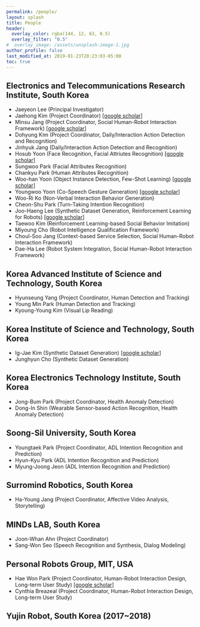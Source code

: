```yaml
---
permalink: /people/
layout: splash
title: People
header:
  overlay_color: rgba(144, 12, 63, 0.5)
  overlay_filter: "0.5"
#  overlay_image: /assets/unsplash-image-1.jpg
author_profile: false
last_modified_at: 2019-01-23T20:23:03-05:00
toc: true
---
```


## Electronics and Telecommunications Research Institute, South Korea
* Jaeyeon Lee (Principal Investigator)
* Jaehong Kim (Project Coordinator) [[google scholar](https://scholar.google.co.kr/citations?hl=en&user=PfnxK1kAAAAJ)]
* Minsu Jang (Project Coordinator, Social Human-Robot Interaction Framework) [[google scholar](https://scholar.google.com/citations?hl=en&user=ggkuHCcAAAAJ)]
* Dohyung Kim (Project Coordinator, Daily/Interaction Action Detection and Recognition)
* Jinhyuk Jang (Daily/Interaction Action Detection and Recognition)
* Hosub Yoon (Face Recognition, Facial Attriutes Recognition) [[google scholar](https://scholar.google.co.kr/citations?user=zrcNPdgAAAAJ&hl=en&oi=sra)]
* Sungwoo Park (Facial Attributes Recognition)
* Chankyu Park (Human Attributes Recognition)
* Woo-han Yoon (Object Instance Detection, Few-Shot Learning) [[google scholar](https://scholar.google.com/citations?user=qvGnAasAAAAJ&hl=en)]
* Youngwoo Yoon (Co-Speech Gesture Generation) [[google scholar](https://scholar.google.com/citations?hl=en&user=XPL1OiAAAAAJ)]
* Woo-Ri Ko (Non-Verbal Interaction Behavior Generation)
* Cheon-Shu Park (Turn-Taking Intention Recognition)
* Joo-Haeng Lee (Synthetic Dataset Generation, Reinforcement Learning for Robots) [[google scholar](https://scholar.google.co.kr/citations?hl=en&user=f529BfkAAAAJ)]
* Taewoo Kim (Reinforcement Learning-based Social Behavior Imitation)
* Miyoung Cho (Robot Intelligence Qualification Framework)
* Choul-Soo Jang (Context-based Service Selection, Social Human-Robot Interaction Framework)
* Dae-Ha Lee (Robot System Integration, Social Human-Robot Interaction Framework)

## Korea Advanced Institute of Science and Technology, South Korea
* Hyunseung Yang (Project Coordinator, Human Detection and Tracking)
* Young Min Park (Human Detection and Tracking)
* Kyoung-Young Kim (Visual Lip Reading)

## Korea Institute of Science and Technology, South Korea
* Ig-Jae Kim (Synthetic Dataset Generation) [[google scholar](https://scholar.google.co.kr/citations?user=mkpLT20AAAAJ&hl=en&oi=ao)]
* Junghyun Cho (Synthetic Dataset Generation)

## Korea Electronics Technology Institute, South Korea
* Jong-Bum Park (Project Coordinator, Health Anomaly Detection)
* Dong-In Shin (Wearable Sensor-based Action Recognition, Health Anomaly Detection)

## Soong-Sil University, South Korea
* Youngtaek Park (Project Coordinator, ADL Intention Recognition and Prediction)
* Hyun-Kyu Park (ADL Intention Recognition and Prediction)
* Myung-Joong Jeon (ADL Intention Recognition and Prediction)

## Surromind Robotics, South Korea
* Ha-Young Jang (Project Coordinator, Affective Video Analysis, Storytelling)

## MINDs LAB, South Korea
* Joon-Whan Ahn (Project Coordinator)
* Sang-Won Seo (Speech Recognition and Synthesis, Dialog Modeling)

## Personal Robots Group, MIT, USA
* Hae Won Park (Project Coordinator, Human-Robot Interaction Design, Long-term User Study) [[google scholar](https://scholar.google.co.kr/citations?hl=en&user=kJoNMc8AAAAJ)]
* Cynthia Breazeal (Project Coordinator, Human-Robot Interaction Design, Long-term User Study)

## Yujin Robot, South Korea (2017~2018)